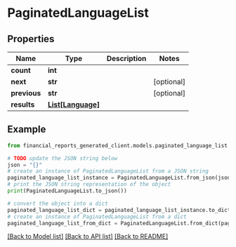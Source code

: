 # PaginatedLanguageList


## Properties

Name | Type | Description | Notes
------------ | ------------- | ------------- | -------------
**count** | **int** |  | 
**next** | **str** |  | [optional] 
**previous** | **str** |  | [optional] 
**results** | [**List[Language]**](Language.md) |  | 

## Example

```python
from financial_reports_generated_client.models.paginated_language_list import PaginatedLanguageList

# TODO update the JSON string below
json = "{}"
# create an instance of PaginatedLanguageList from a JSON string
paginated_language_list_instance = PaginatedLanguageList.from_json(json)
# print the JSON string representation of the object
print(PaginatedLanguageList.to_json())

# convert the object into a dict
paginated_language_list_dict = paginated_language_list_instance.to_dict()
# create an instance of PaginatedLanguageList from a dict
paginated_language_list_from_dict = PaginatedLanguageList.from_dict(paginated_language_list_dict)
```
[[Back to Model list]](../README.md#documentation-for-models) [[Back to API list]](../README.md#documentation-for-api-endpoints) [[Back to README]](../README.md)


